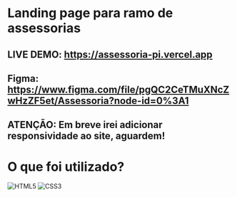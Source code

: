 # Landing page para ramo de assessorias

## LIVE DEMO: https://assessoria-pi.vercel.app
## Figma: https://www.figma.com/file/pgQC2CeTMuXNcZwHzZF5et/Assessoria?node-id=0%3A1

## ATENÇÃO: Em breve irei adicionar responsividade ao site, aguardem!


# O que foi utilizado?
![HTML5](https://img.shields.io/badge/html5%20-%23E34F26.svg?&style=for-the-badge&logo=html5&logoColor=white)
![CSS3](https://img.shields.io/badge/css3%20-%231572B6.svg?&style=for-the-badge&logo=css3&logoColor=white)

